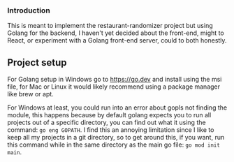 ### Introduction ###

This is meant to implement the restaurant-randomizer project but using Golang for the backend, I haven't yet decided about the front-end, might to React, or experiment with a Golang front-end server, could to both honestly.

## Project setup ##

For Golang setup in Windows go to https://go.dev and install using the msi file, for Mac or Linux it would likely recommend using a package manager like brew or apt.

For Windows at least, you could run into an error about gopls not finding the module, this happens because by default golang expects you to run all projects out of a specific directory, you can find out what it using the command: `go eng GOPATH`. I find this an annoying limitation since I like to keep all my projects in a git directory, so to get around this, if you want, run this command while in the same directory as the main go file: `go mod init main`.